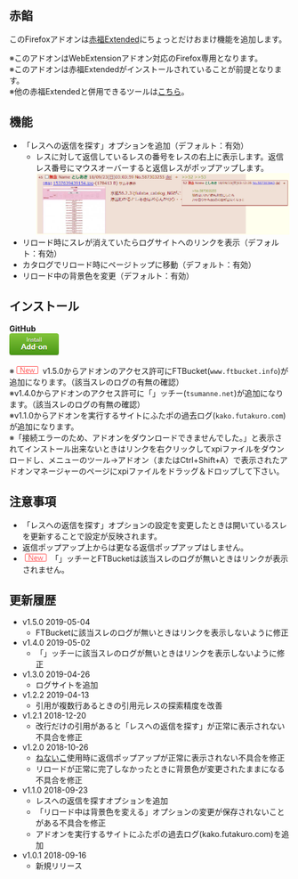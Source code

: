## 赤餡
このFirefoxアドオンは[赤福Extended](https://toshiakisp.github.io/akahuku-firefox-sp/)にちょっとだけおまけ機能を追加します。  

※このアドオンはWebExtensionアドオン対応のFirefox専用となります。  
※このアドオンは赤福Extendedがインストールされていることが前提となります。  
※他の赤福Extendedと併用できるツールは[こちら](https://github.com/akoya-tomo/futaba_auto_reloader_K/wiki/赤福Extended版との併用について/)。  

## 機能
* 「レスへの返信を探す」オプションを追加（デフォルト：有効）  
  - レスに対して返信しているレスの番号をレスの右上に表示します。返信レス番号にマウスオーバーすると返信レスがポップアップします。  
    <img src="images/screenshot01.png?raw=true" alt="スクリーンショット" title="スクリーンショット" width="700px">  
* リロード時にスレが消えていたらログサイトへのリンクを表示（デフォルト：有効）  
* カタログでリロード時にページトップに移動（デフォルト：有効）
* リロード中の背景色を変更（デフォルト：有効）

## インストール
**GitHub**  
[![インストールボタン](images/install_button.png "クリックでアドオンをインストール")](https://github.com/akoya-tomo/akaan/releases/download/v1.5.0/akaan-1.5.0-fx.xpi)

※![\(New\)](images/new.png "New") v1.5.0からアドオンのアクセス許可にFTBucket(`www.ftbucket.info`)が追加になります。（該当スレのログの有無の確認）  
※v1.4.0からアドオンのアクセス許可に「」ッチー(`tsumanne.net`)が追加になります。（該当スレのログの有無の確認）  
※v1.1.0からアドオンを実行するサイトにふたポの過去ログ(`kako.futakuro.com`)が追加になります。  
※「接続エラーのため、アドオンをダウンロードできませんでした。」と表示されてインストール出来ないときはリンクを右クリックしてxpiファイルをダウンロードし、メニューのツール→アドオン（またはCtrl+Shift+A）で表示されたアドオンマネージャーのページにxpiファイルをドラッグ＆ドロップして下さい。  

## 注意事項  
* 「レスへの返信を探す」オプションの設定を変更したときは開いているスレを更新することで設定が反映されます。  
* 返信ポップアップ上からは更なる返信ポップアップはしません。  
* ![\(New\)](images/new.png "New") 「」ッチーとFTBucketは該当スレのログが無いときはリンクが表示されません。  

## 更新履歴
* v1.5.0 2019-05-04
  - FTBucketに該当スレのログが無いときはリンクを表示しないように修正
* v1.4.0 2019-05-02
  - 「」ッチーに該当スレのログが無いときはリンクを表示しないように修正
* v1.3.0 2019-04-26
  - ログサイトを追加
* v1.2.2 2019-04-13
  - 引用が複数行あるときの引用元レスの探索精度を改善
* v1.2.1 2018-12-20
  - 改行だけの引用があると「レスへの返信を探す」が正常に表示されない不具合を修正
* v1.2.0 2018-10-26
  - [ねないこ](http://nenaiko.sakura.ne.jp/nenaiko/)使用時に返信ポップアップが正常に表示されない不具合を修正
  - リロードが正常に完了しなかったときに背景色が変更されたままになる不具合を修正
* v1.1.0 2018-09-23
  - レスへの返信を探すオプションを追加  
  - 「リロード中は背景色を変える」オプションの変更が保存されないことがある不具合を修正
  - アドオンを実行するサイトにふたポの過去ログ(kako.futakuro.com)を追加
* v1.0.1 2018-09-16
  - 新規リリース  
